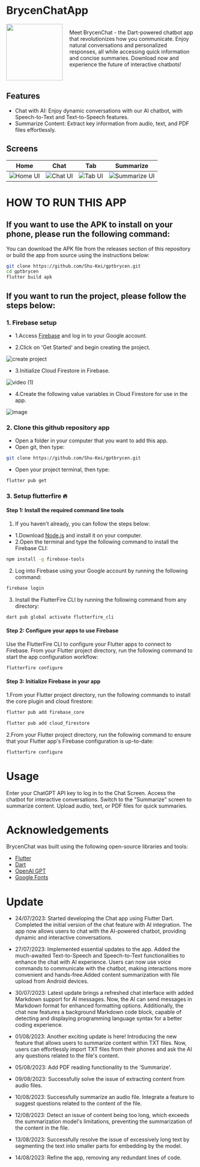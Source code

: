 # BrycenChatApp


<div style="display: flex;">
  <div style="flex: 1;">
    <a href="https://github.co/Shu-Keit">
      <img src="https://github.com/Shu-Kei/gptbrycen/assets/125178921/bf31083d-52a7-453b-b764-877a30c9b9f8"
 width="150"/>
    </a>
  </div>
  
  <div style="flex: 2;">
    <p>Meet BrycenChat - the Dart-powered chatbot app that revolutionizes how you communicate. Enjoy natural conversations and personalized responses, all while accessing quick information and concise summaries. Download now and experience the future of interactive chatbots!</p>
  </div>
</div>

## Features

* Chat with AI: Enjoy dynamic conversations with our AI chatbot, with Speech-to-Text and Text-to-Speech features.
* Summarize Content: Extract key information from audio, text, and PDF files effortlessly.

## Screens

| Home                                         | Chat                                         | Tab                                          | Summarize                                    |
|----------------------------------------------|----------------------------------------------|----------------------------------------------|----------------------------------------------|
|![Home UI](https://github.com/Shu-Kei/gptbrycen/assets/125178921/12d839bd-1763-45cd-9ac5-c53d146b7bd4)|![Chat UI](https://github.com/Shu-Kei/gptbrycen/assets/125178921/74df9314-e714-467c-b006-06664914043d)|![Tab UI](https://github.com/Shu-Kei/gptbrycen/assets/125178921/a25d9df1-5320-41a5-a733-2dd47410cbc3)|![Summarize UI](https://github.com/Shu-Kei/gptbrycen/assets/125178921/69724eee-b4af-4291-99e2-1a308ca1fbaa)|









# HOW TO RUN THIS APP 

## If you want to use the APK to install on your phone, please run the following command:

You can download the APK file from the releases section of this repository or build the app from source using the
instructions below:

```bash
git clone https://github.com/Shu-Kei/gptbrycen.git
cd gptbrycen
flutter build apk
````
## If you want to run the project, please follow the steps below:

### 1. Firebase setup
- 1.Access [Firebase](https://firebase.google.com/) and log in to your Google account.
  
- 2.Click on 'Get Started' and begin creating the project.

![create project](https://github.com/Shu-Kei/gptbrycen/assets/125178921/40cf2b56-a0f7-479e-99f6-470a5825edad)
  
- 3.Initialize Cloud Firestore in Firebase.

![video (1)](https://github.com/Shu-Kei/gptbrycen/assets/125178921/27796124-861e-4fdb-bd76-56f137733fa5)

  
- 4.Create the following value variables in Cloud Firestore for use in the app.
  
![image](https://github.com/Shu-Kei/gptbrycen/assets/125178921/e444b7f9-970e-45c7-a69c-90b9da3061ba)





### 2. Clone this github repository app

- Open a folder in your computer that you want to add this app.
- Open git, then type:

```bash
git clone https://github.com/Shu-Kei/gptbrycen.git
```
- Open your project terminal, then type:

```bash
flutter pub get
```

### 3. Setup flutterfire 🔥
#### Step 1: Install the required command line tools

1. If you haven't already, you can follow the steps below:

- 1.Download [Node.js](https://nodejs.org/en/download) and install it on your computer.
- 2.Open the terminal and type the following command to install the Firebase CLI:

```bash
npm install -g firebase-tools
```

2. Log into Firebase using your Google account by running the following command:

```bash
firebase login
```

3. Install the FlutterFire CLI by running the following command from any directory:

```bash
dart pub global activate flutterfire_cli
```

#### Step 2: Configure your apps to use Firebase

Use the FlutterFire CLI to configure your Flutter apps to connect to Firebase.
From your Flutter project directory, run the following command to start the app configuration workflow:

```bash
flutterfire configure
```

#### Step 3: Initialize Firebase in your app

1.From your Flutter project directory, run the following commands to install the core plugin and cloud firestore:
   
```bash
flutter pub add firebase_core
```

```bash
flutter pub add cloud_firestore
```

2.From your Flutter project directory, run the following command to ensure that your Flutter app's Firebase configuration is up-to-date:

```bash
flutterfire configure
```

# Usage

Enter your ChatGPT API key to log in to the Chat Screen.
Access the chatbot for interactive conversations.
Switch to the "Summarize" screen to summarize content.
Upload audio, text, or PDF files for quick summaries.

# Acknowledgements

BrycenChat was built using the following open-source libraries and tools:

* [Flutter](https://flutter.dev/)
* [Dart](https://dart.dev/)
* [OpenAI GPT](https://beta.openai.com/)
* [Google Fonts](https://fonts.google.com/)

# Update
* 24/07/2023: Started developing the Chat app using Flutter Dart. Completed the initial version of the chat feature with AI integration. The app now allows users to chat with the AI-powered chatbot, providing dynamic and interactive conversations.

* 27/07/2023: Implemented essential updates to the app. Added the much-awaited Text-to-Speech and Speech-to-Text functionalities to enhance the chat with AI experience. Users can now use voice commands to communicate with the chatbot, making interactions more convenient and hands-free.Added content summarization with file upload from Android devices.

* 30/07/2023: Latest update brings a refreshed chat interface with added Markdown support for AI messages. Now, the AI can send messages in Markdown format for enhanced formatting options. Additionally, the chat now features a background Markdown code block, capable of detecting and displaying programming language syntax for a better coding experience.

* 01/08/2023: Another exciting update is here! Introducing the new feature that allows users to summarize content within TXT files. Now, users can effortlessly import TXT files from their phones and ask the AI any questions related to the file's content.

* 05/08/2023: Add PDF reading functionality to the 'Summarize'.

* 09/08/2023: Successfully solve the issue of extracting content from audio files.

* 10/08/2023: Successfully summarize an audio file. Integrate a feature to suggest questions related to the content of the file.
  
* 12/08/2023: Detect an issue of content being too long, which exceeds the summarization model's limitations, preventing the summarization of the content in the file.

* 13/08/2023: Successfully resolve the issue of excessively long text by segmenting the text into smaller parts for embedding by the model.

* 14/08/2023: Refine the app, removing any redundant lines of code.
